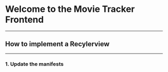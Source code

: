 # Welcome to the Movie Tracker Frontend



---

## How to implement  a Recylerview

---

### 1. Update the manifests

